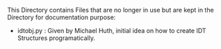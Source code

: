 This Directory contains Files that are no longer in use but are
kept in the Directory for documentation purpose:

- idtobj.py : Given by Michael Huth, initial idea on how to create
IDT Structures programatically.

